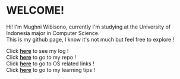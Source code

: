 # WELCOME! #

Hi! I'm Mughni Wibisono, currently I'm studying at the University of Indonesia major in Computer Science.<br>
This is my github page, I know it's not much but feel free to explore !<br>

Click **[here](https://mughniwibisono.github.io/os212/TXT/mylog.txt)** to see my log !<br>
Click **[here](https://github.com/MughniWibisono/os212)** to go to my repo !<br>
Click **[here](links.md)** to go to OS related links !<br>
Click **[here](tips.md)** to go to my learning tips !<br>

